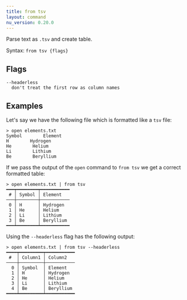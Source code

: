 ```yaml
---
title: from tsv
layout: command
nu_version: 0.20.0
---
```


Parse text as `.tsv` and create table.

Syntax: `from tsv {flags}`

## Flags

    --headerless
      don't treat the first row as column names

## Examples

Let's say we have the following file which is formatted like a `tsv` file:

```shell
> open elements.txt
Symbol        Element
H        Hydrogen
He        Helium
Li        Lithium
Be        Beryllium
```

If we pass the output of the `open` command to `from tsv` we get a correct formatted table:

```shell
> open elements.txt | from tsv
━━━┯━━━━━━━━┯━━━━━━━━━━━
 # │ Symbol │ Element
───┼────────┼───────────
 0 │ H      │ Hydrogen
 1 │ He     │ Helium
 2 │ Li     │ Lithium
 3 │ Be     │ Beryllium
━━━┷━━━━━━━━┷━━━━━━━━━━━
```

Using the `--headerless` flag has the following output:

```shell
> open elements.txt | from tsv --headerless
━━━━┯━━━━━━━━━┯━━━━━━━━━━━
 #  │ Column1 │ Column2
────┼─────────┼───────────
  0 │ Symbol  │ Element
  1 │ H       │ Hydrogen
  2 │ He      │ Helium
  3 │ Li      │ Lithium
  4 │ Be      │ Beryllium
━━━━┷━━━━━━━━━┷━━━━━━━━━━━
```
